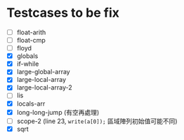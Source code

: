 # Testcases to be fix

- [ ] float-arith
- [ ] float-cmp
- [ ] floyd
- [X] globals
- [X] if-while
- [X] large-global-array
- [X] large-local-array
- [X] large-local-array-2
- [ ] lis
- [X] locals-arr
- [X] long-long-jump (有空再處理)
- [ ] scope-2 (line 23, `write(a[0]);` 區域陣列初始值可能不同)
- [X] sqrt